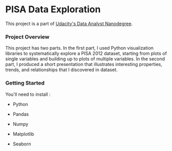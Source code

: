 ﻿# PISA Data Exploration


This project is a part of [Udacity's Data Analyst Nanodegree](https://www.udacity.com/course/data-analyst-nanodegree--nd002). 



### Project Overview 


This project has two parts. In the first part, I used Python visualization libraries to systematically explore a PISA 2012 dataset, starting from plots of single variables and building up to plots of multiple variables. In the second part, I produced a short presentation that illustrates interesting properties, trends, and relationships that I discovered in dataset. 

### Getting Started 


You'll need to install :

* Python

* Pandas
* Numpy 

* Matplotlib

* Seaborn